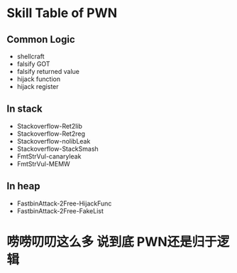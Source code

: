 # Skill Table of PWN
## Common Logic
- shellcraft
- falsify GOT
- falsify returned value
- hijack function
- hijack register
## In stack
- Stackoverflow-Ret2lib
- Stackoverflow-Ret2reg
- Stackoverflow-nolibLeak
- Stackoverflow-StackSmash
- FmtStrVul-canaryleak
- FmtStrVul-MEMW
## In heap
- FastbinAttack-2Free-HijackFunc
- FastbinAttack-2Free-FakeList

# 唠唠叨叨这么多 说到底 PWN还是归于逻辑
